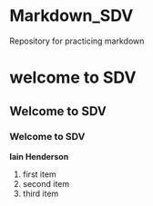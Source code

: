 # Markdown_SDV
Repository for practicing markdown
# welcome to SDV

## Welcome to SDV

### Welcome to SDV

**Iain Henderson**

1. first item
2. second item
3. third item